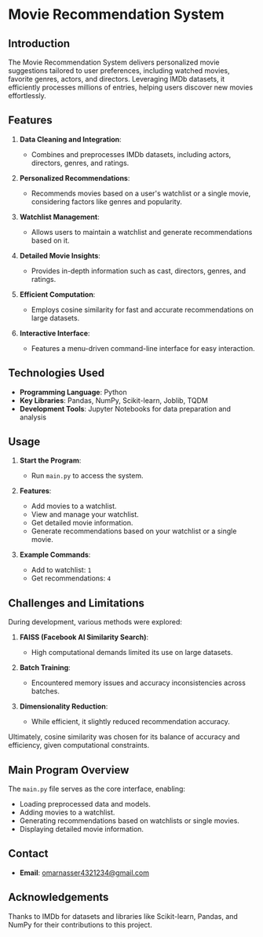 # Movie Recommendation System

## Introduction

The Movie Recommendation System delivers personalized movie suggestions tailored to user preferences, including watched movies, favorite genres, actors, and directors. Leveraging IMDb datasets, it efficiently processes millions of entries, helping users discover new movies effortlessly.

## Features

1. **Data Cleaning and Integration**:
   - Combines and preprocesses IMDb datasets, including actors, directors, genres, and ratings.

2. **Personalized Recommendations**:
   - Recommends movies based on a user's watchlist or a single movie, considering factors like genres and popularity.

3. **Watchlist Management**:
   - Allows users to maintain a watchlist and generate recommendations based on it.

4. **Detailed Movie Insights**:
   - Provides in-depth information such as cast, directors, genres, and ratings.

5. **Efficient Computation**:
   - Employs cosine similarity for fast and accurate recommendations on large datasets.

6. **Interactive Interface**:
   - Features a menu-driven command-line interface for easy interaction.

## Technologies Used

- **Programming Language**: Python
- **Key Libraries**: Pandas, NumPy, Scikit-learn, Joblib, TQDM
- **Development Tools**: Jupyter Notebooks for data preparation and analysis

## Usage

1. **Start the Program**:
   - Run `main.py` to access the system.

2. **Features**:
   - Add movies to a watchlist.
   - View and manage your watchlist.
   - Get detailed movie information.
   - Generate recommendations based on your watchlist or a single movie.

3. **Example Commands**:
   - Add to watchlist: `1`
   - Get recommendations: `4`

## Challenges and Limitations

During development, various methods were explored:

1. **FAISS (Facebook AI Similarity Search)**:
   - High computational demands limited its use on large datasets.

2. **Batch Training**:
   - Encountered memory issues and accuracy inconsistencies across batches.

3. **Dimensionality Reduction**:
   - While efficient, it slightly reduced recommendation accuracy.

Ultimately, cosine similarity was chosen for its balance of accuracy and efficiency, given computational constraints.

## Main Program Overview

The `main.py` file serves as the core interface, enabling:

- Loading preprocessed data and models.
- Adding movies to a watchlist.
- Generating recommendations based on watchlists or single movies.
- Displaying detailed movie information.

## Contact

- **Email**: omarnasser4321234@gmail.com

## Acknowledgements

Thanks to IMDb for datasets and libraries like Scikit-learn, Pandas, and NumPy for their contributions to this project.

